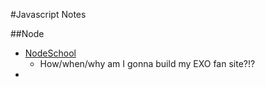 #Javascript Notes

##Node
-  [NodeSchool](http://nodeschool.io)
    +  How/when/why am I gonna build my EXO fan site?!?
-  